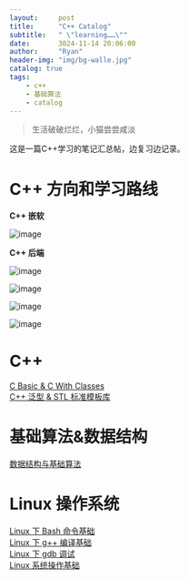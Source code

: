 ```yaml
---
layout:     post
title:      "C++ Catalog"
subtitle:   " \"learning……\""
date:       3024-11-14 20:06:00
author:     "Ryan"
header-img: "img/bg-walle.jpg"
catalog: true
tags:
    - c++
    - 基础算法
    - catalog
---
```


> 生活破破烂烂，小猫尝尝咸淡

这是一篇C++学习的笔记汇总帖，边复习边记录。 

# C++ 方向和学习路线

**C++ 嵌软**

![image](https://github.com/user-attachments/assets/d664db4e-d397-4c8c-926d-ecfb3097112b)  

**C++ 后端**

![image](https://github.com/user-attachments/assets/2c7ebfa1-32e2-4241-a5c2-405a00b2f7ac)

![image](https://github.com/user-attachments/assets/03e341b8-0629-45cc-a518-f6342cd60bb1)

![image](https://github.com/user-attachments/assets/a0926be0-dc3f-4cff-aba7-c561e2731be3)

![image](https://github.com/user-attachments/assets/cf02b07a-10ca-4754-8375-cd657deee09f)







# C++
[C Basic & C With Classes][0]  
[C++ 泛型 & STL 标准模板库][1]  

# 基础算法&数据结构
[数据结构与基础算法][4]  

# Linux 操作系统  
[Linux 下 Bash 命令基础][2]  
[Linux 下 g++ 编译基础][3]  
[Linux 下 gdb 调试][5]  
[Linux 系统操作基础][6]  






[0]:https://ryanaqu.github.io/2024/12/01/cpp-basic-class/
[1]:https://ryanaqu.github.io/2024/12/13/cpp-generic-stl/
[2]:https://ryanaqu.github.io/2024/12/15/cpp-linux/
[3]:https://ryanaqu.github.io/2025/01/02/cpp-compile/
[4]:https://ryanaqu.github.io/2025/01/05/cpp-algorithm-datastructure/
[5]:https://ryanaqu.github.io/2025/01/10/cpp-gdb/
[6]:https://ryanaqu.github.io/2025/01/10/cpp-linux-operate/
